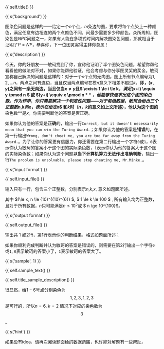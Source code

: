 {{ self.title() }}

{{ s('background') }}

图染色问题是这样的——给定一个$n$个点，$m$条边的图，要求将每个点染上一种颜色，满足任意有边相连的两个点颜色不同，问最少需要多少种颜色。众所周知，图染色是$NPC$问题之一，如果有人能在多项式时间内解决图染色问题，那就相当于证明了$P=NP$，恭喜你，下一位图灵奖得主非你莫属！

{{ s('description') }}

今天，你的好朋友——敏珂找到了你，宣称他证明了半个图染色问题，希望你帮他看看他的做法对不对，如果你能帮他验证，他会考虑与你分享图灵奖的奖金。敏珂宣称自己解决的问题是这样的：对于一个$n$个点的无向图，图上所有节点编号为$1,2,...n$，两点之间有连边，当且仅当两点编号在模$n$意义下相差不超过$k$，**即，$(x,y)$之间有一条无向边，当且仅当$x≠y$且$ \exists 1 \le i \le k$，满足$(x+i) \equiv y \pmod n $ 或 $(y+i) \equiv x \pmod n $**，他能够快速求出这个图的染色数。作为评审，你只需要解决一个判定性问题——对于每组数据，敏珂会给出三个正整数$n$,$k$和$x$，表示在给定$n$ 和$k$时（$n$，$k$的意义如上文所述），他认为这个图的**染色数**是$x$，你需要判断他的答案是否正确。

如果你认为他的答案是**正确**的，输出一行`Correct, but it doesn't necessarily mean that you can win the Turing Award.`；如果你认为他的答案是**错误**的，在第一行输出`Wrong, don't cheat me, you are too far away from the Turing Award.`。为了让你的答案更有信服力，你还需要在第二行输出一个字符`0`或`1`，`0`表示你认为敏珂的答案小于这个图的实际染色数，`1`表示你认为他的答案大于这个图的实际染色数；如果你认为这个问题**以当下计算机算力无法作出准确判断**，输出一行`The problem is unsolvable, please stop cheating me, Mr.Minke.`。

{{ s('input format') }}

{{ self.input_file() }}

输入只有一行，包含三个正整数，分别表示$n$,$k$,$x$,  意义如题面所述。

其中 $1\le x, n \le {10}^{{10}^{6}} $, $ 1 \le k \le 100 $ , 所有输入均为正整数，且对于所有数据，$n$只可能满足$n \le 10^5$或 $ n \ge 10^{100}$。

{{ s('output format') }}

{{ self.output_file() }}

输出共 $1$ 或$2$行，第$1$行表示你的判断结果，格式如题面所述；

如果你顺利完成判断并认为敏珂的答案是错误的，则需要在第$2$行输出一个字符`0​`或`1`, `0`表示敏珂的答案小了，`1`表示敏珂的答案大了。

{{ s('sample', 1) }}

{{ self.sample_text() }}

{{ self.title_sample_description() }}

很显然，给$1-6$号点分别染色为$$1,2,3,1,2,3$$是可行的，所以$n=6$, $k=2$ 情况下对应的染色数为$$3$$。

{{ s('hint') }}

如果没有idea，请再次阅读题面给的数据范围，也许能对解题有一些帮助。